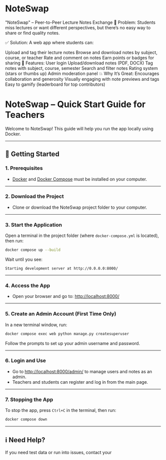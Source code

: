 # NoteSwap

"NoteSwap" – Peer-to-Peer Lecture Notes Exchange
🎯 Problem:
Students miss lectures or want different perspectives, but there’s no easy way to share or find quality notes.

✅ Solution:
A web app where students can:

Upload and tag their lecture notes
Browse and download notes by subject, course, or teacher
Rate and comment on notes
Earn points or badges for sharing
🔧 Features:
User login
Upload/download notes (PDF, DOCX)
Tag notes with subject, course, semester
Search and filter notes
Rating system (stars or thumbs up)
Admin moderation panel
💥 Why It’s Great:
Encourages collaboration and generosity
Visually engaging with note previews and tags
Easy to gamify (leaderboard for top contributors)


# NoteSwap – Quick Start Guide for Teachers

Welcome to NoteSwap! This guide will help you run the app locally using Docker.

---

## 🚀 Getting Started

### 1. Prerequisites

- [Docker](https://docs.docker.com/get-docker/) and [Docker Compose](https://docs.docker.com/compose/install/) must be installed on your computer.

---

### 2. Download the Project

- Clone or download the NoteSwap project folder to your computer.

---

### 3. Start the Application

Open a terminal in the project folder (where `docker-compose.yml` is located), then run:

```bash
docker compose up --build
```

Wait until you see:
```
Starting development server at http://0.0.0.0:8000/
```

---

### 4. Access the App

- Open your browser and go to: [http://localhost:8000/](http://localhost:8000/)

---

### 5. Create an Admin Account (First Time Only)

In a new terminal window, run:

```bash
docker compose exec web python manage.py createsuperuser
```

Follow the prompts to set up your admin username and password.

---

### 6. Login and Use

- Go to [http://localhost:8000/admin/](http://localhost:8000/admin/) to manage users and notes as an admin.
- Teachers and students can register and log in from the main page.

---

### 7. Stopping the App

To stop the app, press `Ctrl+C` in the terminal, then run:

```bash
docker compose down
```

---

## ℹ️ Need Help?

If you need test data or run into issues, contact your
